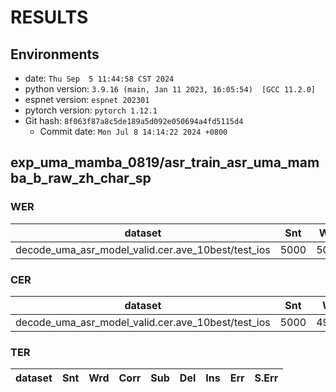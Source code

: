 <!-- Generated by scripts/utils/show_asr_result.sh -->
# RESULTS
## Environments
- date: `Thu Sep  5 11:44:58 CST 2024`
- python version: `3.9.16 (main, Jan 11 2023, 16:05:54)  [GCC 11.2.0]`
- espnet version: `espnet 202301`
- pytorch version: `pytorch 1.12.1`
- Git hash: `8f063f87a8c5de189a5d092e050694a4fd5115d4`
  - Commit date: `Mon Jul 8 14:14:22 2024 +0800`

## exp_uma_mamba_0819/asr_train_asr_uma_mamba_b_raw_zh_char_sp
### WER

|dataset|Snt|Wrd|Corr|Sub|Del|Ins|Err|S.Err|
|---|---|---|---|---|---|---|---|---|
|decode_uma_asr_model_valid.cer.ave_10best/test_ios|5000|5002|62.1|37.9|0.0|0.0|37.9|37.9|

### CER

|dataset|Snt|Wrd|Corr|Sub|Del|Ins|Err|S.Err|
|---|---|---|---|---|---|---|---|---|
|decode_uma_asr_model_valid.cer.ave_10best/test_ios|5000|49534|94.1|5.6|0.3|0.2|6.1|37.9|

### TER

|dataset|Snt|Wrd|Corr|Sub|Del|Ins|Err|S.Err|
|---|---|---|---|---|---|---|---|---|

